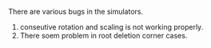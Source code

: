 There are various bugs in the simulators.
1. conseutive rotation and scaling is not working properly.
2. There soem problem in root deletion corner cases.